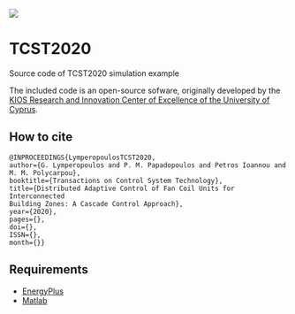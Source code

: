 
<a href="http://www.kios.ucy.ac.cy"><img src="http://www.kios.ucy.ac.cy/templates/favourite/images/kios_logo_hover.png"/><a>


# TCST2020
Source code of TCST2020 simulation example


The included code is an open-source sofware, originally developed by the [KIOS Research and Innovation Center of Excellence of the University of Cyprus](http://www.kios.ucy.ac.cy/).


## How to cite 

```
@INPROCEEDINGS{LymperopoulosTCST2020, 
author={G. Lymperopoulos and P. M. Papadopoulos and Petros Ioannou and M. M. Polycarpou}, 
booktitle={Transactions on Control System Technology}, 
title={Distributed Adaptive Control of Fan Coil Units for Interconnected
Building Zones: A Cascade Control Approach}, 
year={2020}, 
pages={}, 
doi={}, 
ISSN={}, 
month={}}
```

## Requirements 

* [EnergyPlus](https://energyplus.net/)
* [Matlab](http://www.mathworks.com/)
